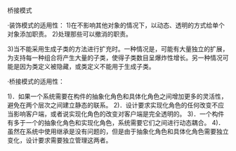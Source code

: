 桥接模式

·装饰模式的适用性：
1)在不影响其他对象的情况下，以动态、透明的方式给单个对象添加职责。
2)处理那些可以撤消的职责。

3)当不能采用生成子类的方法进行扩充时。一种情况是，可能有大量独立的扩展，为支持每一种组合将产生大量的子类，使得子类数目呈爆炸性增长。另一种情况可能是因为类定义被隐藏，或类定义不能用于生成子类。

·桥接模式的适用性：

1)．如果一个系统需要在构件的抽象化角色和具体化角色之间增加更多的灵活性，避免在两个层次之间建立静态的联系。
2)．设计要求实现化角色的任何改变不应当影响客户端，或者说实现化角色的改变对客户端是完全透明的。
3)．一个构件有多于一个的抽象化角色和实现化角色，系统需要它们之间进行动态耦合。
4)．虽然在系统中使用继承是没有问题的，但是由于抽象化角色和具体化角色需要独立变化，设计要求需要独立管理这两者。